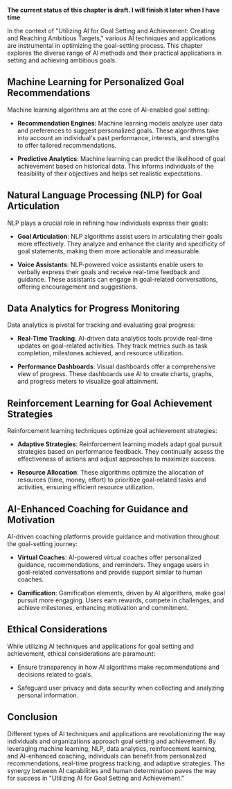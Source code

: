 **The current status of this chapter is draft. I will finish it later when I have time**

In the context of "Utilizing AI for Goal Setting and Achievement: Creating and Reaching Ambitious Targets," various AI techniques and applications are instrumental in optimizing the goal-setting process. This chapter explores the diverse range of AI methods and their practical applications in setting and achieving ambitious goals.

Machine Learning for Personalized Goal Recommendations
------------------------------------------------------

Machine learning algorithms are at the core of AI-enabled goal setting:

* **Recommendation Engines**: Machine learning models analyze user data and preferences to suggest personalized goals. These algorithms take into account an individual's past performance, interests, and strengths to offer tailored recommendations.

* **Predictive Analytics**: Machine learning can predict the likelihood of goal achievement based on historical data. This informs individuals of the feasibility of their objectives and helps set realistic expectations.

Natural Language Processing (NLP) for Goal Articulation
-------------------------------------------------------

NLP plays a crucial role in refining how individuals express their goals:

* **Goal Articulation**: NLP algorithms assist users in articulating their goals more effectively. They analyze and enhance the clarity and specificity of goal statements, making them more actionable and measurable.

* **Voice Assistants**: NLP-powered voice assistants enable users to verbally express their goals and receive real-time feedback and guidance. These assistants can engage in goal-related conversations, offering encouragement and suggestions.

Data Analytics for Progress Monitoring
--------------------------------------

Data analytics is pivotal for tracking and evaluating goal progress:

* **Real-Time Tracking**: AI-driven data analytics tools provide real-time updates on goal-related activities. They track metrics such as task completion, milestones achieved, and resource utilization.

* **Performance Dashboards**: Visual dashboards offer a comprehensive view of progress. These dashboards use AI to create charts, graphs, and progress meters to visualize goal attainment.

Reinforcement Learning for Goal Achievement Strategies
------------------------------------------------------

Reinforcement learning techniques optimize goal achievement strategies:

* **Adaptive Strategies**: Reinforcement learning models adapt goal pursuit strategies based on performance feedback. They continually assess the effectiveness of actions and adjust approaches to maximize success.

* **Resource Allocation**: These algorithms optimize the allocation of resources (time, money, effort) to prioritize goal-related tasks and activities, ensuring efficient resource utilization.

AI-Enhanced Coaching for Guidance and Motivation
------------------------------------------------

AI-driven coaching platforms provide guidance and motivation throughout the goal-setting journey:

* **Virtual Coaches**: AI-powered virtual coaches offer personalized guidance, recommendations, and reminders. They engage users in goal-related conversations and provide support similar to human coaches.

* **Gamification**: Gamification elements, driven by AI algorithms, make goal pursuit more engaging. Users earn rewards, compete in challenges, and achieve milestones, enhancing motivation and commitment.

Ethical Considerations
----------------------

While utilizing AI techniques and applications for goal setting and achievement, ethical considerations are paramount:

* Ensure transparency in how AI algorithms make recommendations and decisions related to goals.

* Safeguard user privacy and data security when collecting and analyzing personal information.

Conclusion
----------

Different types of AI techniques and applications are revolutionizing the way individuals and organizations approach goal setting and achievement. By leveraging machine learning, NLP, data analytics, reinforcement learning, and AI-enhanced coaching, individuals can benefit from personalized recommendations, real-time progress tracking, and adaptive strategies. The synergy between AI capabilities and human determination paves the way for success in "Utilizing AI for Goal Setting and Achievement."

